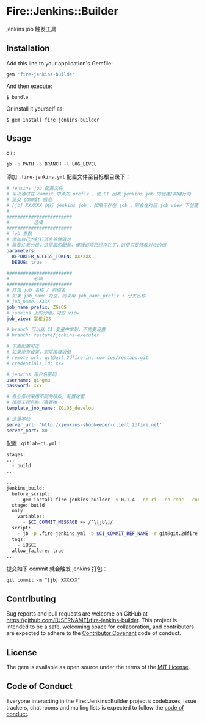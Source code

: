 # Fire::Jenkins::Builder

jenkins job 触发工具

## Installation

Add this line to your application's Gemfile:

```ruby
gem 'fire-jenkins-builder'
```

And then execute:

    $ bundle

Or install it yourself as:

    $ gem install fire-jenkins-builder

## Usage

cli :

```sh
jb -p PATH -b BRANCH -l LOG_LEVEL
```

添加 `.fire-jenkins.yml` 配置文件至目标根目录下：

```yml
# jenkins job 配置文件
# 可以通过在 commit 中添加 prefix ，使 CI 出发 jenkins job 的创建/构建行为
# 提交 commit 信息
# [jb] XXXXXX 执行 jenkins job ，如果不存在 job ，则会在对应 job_view 下创建并执行
#
########################
#         选填
########################
# job 参数
# 添加自己的钉钉消息等健值对
# 需要注意的是，这里面的配置，模版必须已经存在了，这里只是修改对应的值
parameters:
  REPORTER_ACCESS_TOKEN: XXXXXX
  DEBUG: true

########################
#         必填
########################
# 打包 job 名称 / 前缀名
# 如果 job_name 为空，则采用 job_name_prefix + 分支名称
# job_name: XXXX
job_name_prefix: ZGiOS_
# jenkins 上的分组，对应 view
job_view: 掌柜iOS

# branch 可以从 CI 变量中拿到，不需要设置
# branch: feature/jenkins-executer

# 下面配置可选
# 如果没有设置，则采用模版值
# remote_url: git@git.2dfire-inc.com:ios/restapp.git
# credentials_id: xxx

# jenkins 用户名密码
username: qingmu
password: xxx

# 各业务线采用不同的模版，配置这里
# 模版工程名称（需要唯一）
template_job_name: ZGiOS_develop

# 这里不动
server_url: 'http://jenkins-shopkeeper-client.2dfire.net'
server_port: 80
```

配置 `.gitlab-ci.yml` :

```sh
stages:
...
  - build
...

...
jenkins_build:
  before_script:
    - gem install fire-jenkins-builder -v 0.1.4 --no-ri --no-rdoc --conservative
  stage: build
  only:
    variables:
      - $CI_COMMIT_MESSAGE =~ /^\[jb\]/
  script: 
    - jb -p .fire-jenkins.yml -b $CI_COMMIT_REF_NAME -r git@git.2dfire.net:${CI_PROJECT_PATH}.git
  tags:
    - iOSCI
  allow_failure: true
...
```

提交如下 commit 就会触发 jenkins 打包：

```
git commit -m "[jb] XXXXXX"
```

## Contributing

Bug reports and pull requests are welcome on GitHub at https://github.com/[USERNAME]/fire-jenkins-builder. This project is intended to be a safe, welcoming space for collaboration, and contributors are expected to adhere to the [Contributor Covenant](http://contributor-covenant.org) code of conduct.

## License

The gem is available as open source under the terms of the [MIT License](https://opensource.org/licenses/MIT).

## Code of Conduct

Everyone interacting in the Fire::Jenkins::Builder project’s codebases, issue trackers, chat rooms and mailing lists is expected to follow the [code of conduct](https://github.com/[USERNAME]/fire-jenkins-builder/blob/master/CODE_OF_CONDUCT.md).
